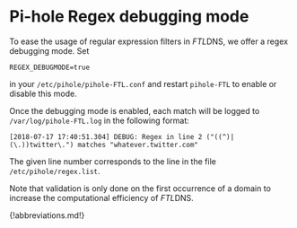 # Pi-hole Regex debugging mode
To ease the usage of regular expression filters in *FTL*DNS, we offer a regex debugging mode. Set
```
REGEX_DEBUGMODE=true
```
in your `/etc/pihole/pihole-FTL.conf` and restart `pihole-FTL` to enable or disable this mode.

Once the debugging mode is enabled, each match will be logged to `/var/log/pihole-FTL.log` in the following format:
```
[2018-07-17 17:40:51.304] DEBUG: Regex in line 2 ("((^)|(\.))twitter\.") matches "whatever.twitter.com"
```
The given line number corresponds to the line in the file `/etc/pihole/regex.list`.

Note that validation is only done on the first occurrence of a domain to increase the computational efficiency of *FTL*DNS.

{!abbreviations.md!}
